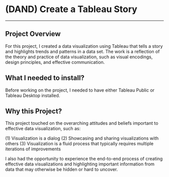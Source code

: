 # (DAND) Create a Tableau Story
---
## Project Overview

For this project, I created a data visualization using Tableau that tells a story and highlights trends and patterns in a data set. The work is a reflection of the theory and practice of data visualization, such as visual encodings, design principles, and effective communication.


## What I needed to install?

Before working on the project, I needed to have either Tableau Public or Tableau Desktop installed.


## Why this Project?

This project touched on the overarching attitudes and beliefs important to effective data visualization, such as:

(1) Visualization is a dialog
(2) Showcasing and sharing visualizations with others
(3) Visualization is a fluid process that typically requires multiple iterations of improvements

I also had the opportunity to experience the end-to-end process of creating effective data visualizations and highlighting important information from data that may otherwise be hidden or hard to uncover.